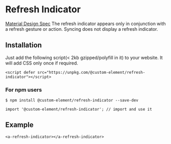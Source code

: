 # Refresh Indicator

[Material Design Spec](https://material.io/guidelines/patterns/swipe-to-refresh.html#swipe-to-refresh-usage)
The refresh indicator appears only in conjunction with a refresh gesture or action. Syncing does not display a refresh indicator.

## Installation

Just add the following script(< 2kb gzipped/polyfill in it) to your website. It will add CSS only once if required.
```
<script defer src="https://unpkg.com/@custom-element/refresh-indicator"></script>
```

### For npm users
```
$ npm install @custom-element/refresh-indicator --save-dev

import '@custom-element/refresh-indicator'; // import and use it
```

## Example
```
<a-refresh-indicator></a-refresh-indicator>
```